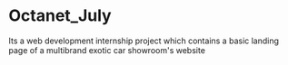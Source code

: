 # Octanet_July
Its a web development internship project  which contains a basic landing page of a multibrand exotic car showroom's website
